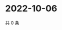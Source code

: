 # 2022-10-06

共 0 条

<!-- BEGIN WEIBO -->
<!-- 最后更新时间 Thu Oct 06 2022 22:25:37 GMT+0800 (China Standard Time) -->

<!-- END WEIBO -->
